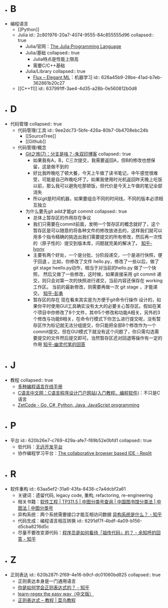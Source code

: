 - # B
- 编程语言
	- [[Python]]
	- Julia
	  id:: 2c801976-20a7-4074-9555-84c855555d96
	  collapsed:: true
		- Julia/官网：[The Julia Programming Language](https://julialang.org/)
		- Julia/基础
		  collapsed:: true
			- Julia特点是性能上限高
			- 需要C/C++基础
		- Julia/Library
		  collapsed:: true
			- [Flux – Elegant ML](https://fluxml.ai/)：机器学习
			  id:: 626a45b9-28be-41ad-b7eb-362861b20c27
	- [[C++11]]
	  id:: 637991ff-3ae4-4d35-a28b-0e560812b0d8
- # D
- 代码管理
  collapsed:: true
	- 代码管理/工具
	  id:: 9ee2dc73-5bfe-426a-80b7-0b4708ebc24b
		- [[SourceTree]]
		- [[Github]]
	- 代码管理/概念
		- [Git之旅(7)：分支是啥？-朱双印博客](https://www.zsythink.net/archives/3389)
		  collapsed:: true
			- 如果我有A，B，C三次提交，我需要返回A，但B的修改也想保留，这是做不到的
			- 好比我昨晚吃了顿大餐，今天上午做了读书笔记，中午感觉很难受，可能是自己昨晚吃坏了。如果我使用时光机返回昨天晚上吃饭以前，那么我可以避免吃那顿饭，但代价是今天上午做的笔记全部消失
			- 所以git是时间机器，如果要组合不同的时间线，不同的版本必须相互独立
		- 为什么要先git add才能git commit
		  collapsed:: true
			- 总体上暂存区的作用存在争议
			- 我们只需要在commit前面，发明一个暂存区的概念就好了，这个暂存区是可以随意的将各种文件的修改放进去的，这样我们就可以用多个指令精确的挑选出我们需要提交的所有修改，然后再一次性的（原子性的）提交到版本库，问题就完美的解决了。 [知乎-Ivony](https://www.zhihu.com/question/19946553/answer/29033220)
			- 主要有两个好处，一个是分批、分阶段递交，一个是进行快照，便于回退 。比如，你修改了文件 hello.py，修改了一些以后，做了 git stage heello.py动作，相当于对当前的hello.py 做了一个快照， 然后又做了一些修改，这时候，如果直接采用 git commit 递交，则只会对第一次的快照进行递交，当前内容还保存在 working 工作区。 当前的最新修改，则需要再做一次 git stage ，才能递交。 [知乎-彭勇](https://www.zhihu.com/question/19946553/answer/13759819)
			- 暂存区的存在 现在看来其实是为方便于git命令行操作 设计的，如果你平时使用GUI工具确实没有太大的必要关心暂存区。假如在某个项目中你修改了8个文件，其中5个修改和功能A相关，另外的3个修改与功能B相关，在命令行模式下你怎么进行提交呢，没有暂存区作为标记就无法分组提交，你只能把全部8个修改作为一个commit提交。但在GUI模式下就没有这个问题了，你只需勾选需要提交的文件然后提交即可。当然暂存区还对回退等操作有一定的作用 [知乎-幽灵代笔的回答](https://www.zhihu.com/question/313836422/answer/609733260)
- # J
- 教程
  collapsed:: true
	- [多种编程语言在线手册](http://shouce.jb51.net/)
	- [C语言中文网：C语言程序设计门户网站(入门教程、编程软件)](http://c.biancheng.net)：不只是C语言
	- [ZetCode - Go, C#, Python, Java, JavaScript programming](https://zetcode.com/)
- # P
- 平台
  id:: 620b26e7-c769-429a-afe7-f89b52e0bfd1
  collapsed:: true
	- 低代码：[无远开发平台](https://wuyuan.io/)
	- 协作编程学习平台：[The collaborative browser based IDE - Replit](https://replit.com/)
- # R
- 软件重构
  id:: 63aa5ef2-31a6-43fa-8438-c7a4dcbf2a61
	- 关键词：遗留代码, legacy code, 重构, refactoring, re-engineering
	- 相关书籍：[软件工程 | TP311.5 | 中图分类号查询 | 中国图书馆分类法 | 中图法 | 中图分类号](https://www.clcindex.com/category/TP311.5/)
	- 异构系统：两个系统需要接口才能互相访问数据 [异构系统是什么？ - 知乎](https://www.zhihu.com/question/65186055)
	- 代码生成：编程语言相互转换
	  id:: 6291df7f-4bdf-4a09-b156-d5cba8216d5c
	- 尽量不要改变源代码：[程序员是如何看待「祖传代码」的？ - 余知呼的回答 - 知乎](https://www.zhihu.com/question/66240353/answer/305668249)
- # Z
- 正则表达
  id:: 620b287f-2f69-4e16-b9cf-dc01060bd825
  collapsed:: true
	- 正则表达本身是一门通用语言
	- [你是如何学会正则表达式的？ - 知乎](https://www.zhihu.com/question/48219401)
	- [learn-regex the easy way（中文版）](https://github.com/ziishaned/learn-regex/blob/9498781445347c1550af7f4cf9f61f091e6e7b7b/translations/README-cn.md)
	- [正则表达式 – 教程 | 菜鸟教程](https://www.runoob.com/regexp/regexp-tutorial.html)